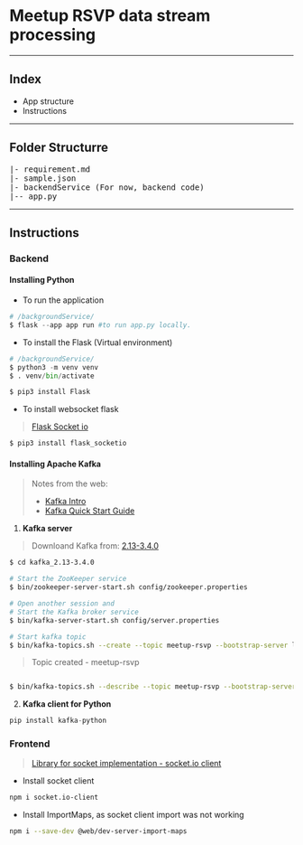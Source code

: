 # Meetup RSVP data stream processing 

___

## Index

- App structure
- Instructions
___

## Folder Structurre

<pre>
|- requirement.md
|- sample.json
|- backendService (For now, backend code)
|-- app.py
</pre>

___

## Instructions

### Backend 

#### Installing Python

- To run the application

```python
# /backgroundService/
$ flask --app app run #to run app.py locally. 
```

- To install the Flask (Virtual environment)

```python
# /backgroundService/
$ python3 -m venv venv 
$ . venv/bin/activate

$ pip3 install Flask
```

- To install websocket flask
> [Flask Socket io](https://flask-socketio.readthedocs.io/en/latest/)
```python
$ pip3 install flask_socketio
```

#### Installing Apache Kafka

> Notes from the web:
>
> - [Kafka Intro](https://kafka.apache.org/intro)
> - [Kafka Quick Start Guide](https://kafka.apache.org/quickstart)

1. <strong>Kafka server</strong>

> Downloand Kafka from: [2.13-3.4.0](https://www.apache.org/dyn/closer.cgi?path=/kafka/3.4.0/kafka_2.13-3.4.0.tgz)
```bash
$ cd kafka_2.13-3.4.0

# Start the ZooKeeper service
$ bin/zookeeper-server-start.sh config/zookeeper.properties

# Open another session and
# Start the Kafka broker service
$ bin/kafka-server-start.sh config/server.properties

# Start kafka topic
$ bin/kafka-topics.sh --create --topic meetup-rsvp --bootstrap-server localhost:9092
```

> Topic created - meetup-rsvp

```bash

$ bin/kafka-topics.sh --describe --topic meetup-rsvp --bootstrap-server localhost:9092

```

2. <strong>Kafka client for Python</strong>
```python
pip install kafka-python
```

### Frontend

> [Library for socket implementation - socket.io client](https://socket.io/docs/v4/client-initialization/)

- Install socket client
```bash
npm i socket.io-client
```
- Install ImportMaps, as socket client import was not working
```bash
npm i --save-dev @web/dev-server-import-maps
```